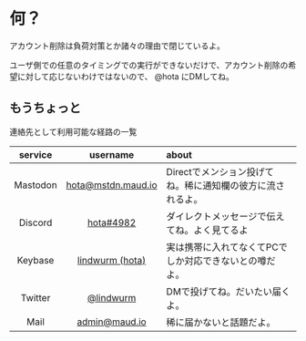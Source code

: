 <!-- TITLE: Delete Account from mstdn.maud.io -->
<!-- SUBTITLE: mstdn.maud.io のアカウントの削除を希望するにあたって -->

# 何？

アカウント削除は負荷対策とか諸々の理由で閉じているよ。

ユーザ側での任意のタイミングでの実行ができないだけで、アカウント削除の希望に対して応じないわけではないので、 @hota にDMしてね。

## もうちょっと

連絡先として利用可能な経路の一覧

| service | username | about |
|:---:|:---:|:---|
| Mastodon | [hota@mstdn.maud.io](https://mstdn.maud.io/@hota) | Directでメンション投げてね。稀に通知欄の彼方に流されるよ。
| Discord | [hota#4982](/discord) | ダイレクトメッセージで伝えてね。よく見てるよ
| Keybase | [lindwurm (hota)](https://keybase.io/hota) | 実は携帯に入れてなくてPCでしか対応できないとの噂だよ。
| Twitter | [@lindwurm](https://twitter.com/lindwurm) | DMで投げてね。だいたい届くよ。
| Mail | [admin@maud.io]() | 稀に届かないと話題だよ。
